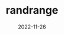 ---
title: randrange
description: A CLI tool to generate random ranges
date: 2022-11-26
language: go
source: https://github.com/jonot-cyber/randrange
---